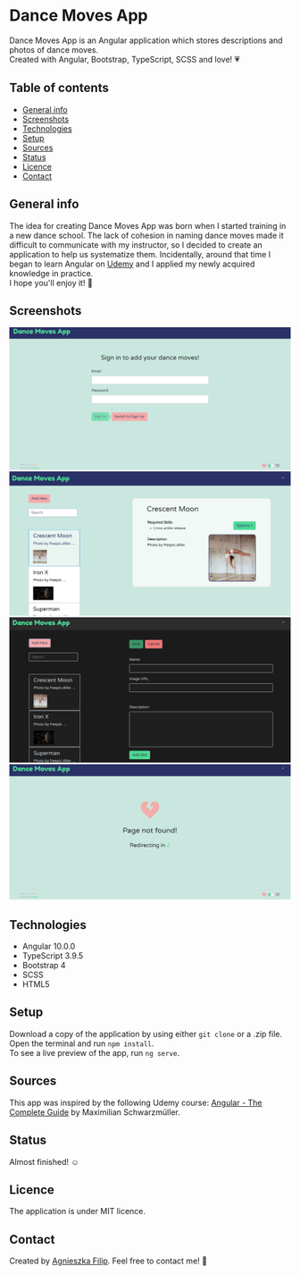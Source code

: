# Dance Moves App

Dance Moves App is an Angular application which stores descriptions and photos of dance moves.  
Created with Angular, Bootstrap, TypeScript, SCSS and love! :heartpulse:


## Table of contents

  - [General info](#general-info)
  - [Screenshots](#screenshots)
  - [Technologies](#technologies)
  - [Setup](#setup)
  - [Sources](#sources)
  - [Status](#status)
  - [Licence](#licence)
  - [Contact](#contact)
  
  
  ## General info

The idea for creating Dance Moves App was born when I started training in a new dance school. The lack of cohesion in naming dance moves made it difficult to communicate with my instructor, so I decided to create an application to help us systematize them. Incidentally, around that time I began to learn Angular on [Udemy](https://www.udemy.com/course/the-complete-guide-to-angular-2/?fbclid=IwAR2wtTIngBK94YRfnn0QGTGoo6Hiv9Fjh51anLqHyBc2ehA3At_9K0TzzAg) and I applied my newly acquired knowledge in practice.  
I hope you'll enjoy it! :dancer:

## Screenshots

![screenshot of auth component](https://raw.githubusercontent.com/agnieszka-filip/Dance-Moves-App/master/images/screenshot-auth.png)
![screenshot of app details](https://raw.githubusercontent.com/agnieszka-filip/Dance-Moves-App/master/images/screenshot-details.png)
![screenshot of app's dark mode](https://raw.githubusercontent.com/agnieszka-filip/Dance-Moves-App/master/images/screenshot-dark.png)
![screenshot of page not found](https://raw.githubusercontent.com/agnieszka-filip/Dance-Moves-App/master/images/screenshot-not-found.png)

## Technologies

- Angular 10.0.0
- TypeScript 3.9.5
- Bootstrap 4
- SCSS
- HTML5

## Setup

Download a copy of the application by using either `git clone` or a .zip file.  
Open the terminal and run `npm install`.  
To see a live preview of the app, run `ng serve`.

## Sources

This app was inspired by the following Udemy course: [Angular - The Complete Guide](https://www.udemy.com/course/the-complete-guide-to-angular-2/?fbclid=IwAR2wtTIngBK94YRfnn0QGTGoo6Hiv9Fjh51anLqHyBc2ehA3At_9K0TzzAg) by Maximilian Schwarzmüller.

## Status

Almost finished! :relaxed:

## Licence

The application is under MIT licence.

## Contact

Created by [Agnieszka Filip](https://github.com/agnieszka-filip). Feel free to contact me! :email:
